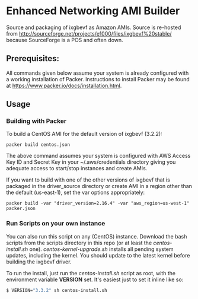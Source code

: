 # Enhanced Networking AMI Builder
Source and packaging of ixgbevf as Amazon AMIs. Source is re-hosted from 
http://sourceforge.net/projects/e1000/files/ixgbevf%20stable/ because SourceForge is a POS and often down.
 
## Prerequisites:
All commands given below assume your system is already configured with a working installation of Packer. Instructions to
install Packer may be found at https://www.packer.io/docs/installation.html.

## Usage
### Building with Packer
To build a CentOS AMI for the default version of ixgbevf (3.2.2):

```
packer build centos.json
```

The above command assumes your system is configured with AWS Access Key ID and Secret Key in your ~/.aws/credentials
directory giving you adequate access to start/stop instances and create AMIs.

If you want to build with one of the other versions of ixgbevf that is packaged in the driver_source directory or create AMI in
a region other than the default (us-east-1), set the var options appropriately:

```
packer build -var "driver_version=2.16.4" -var "aws_region=us-west-1"  packer.json
```

### Run Scripts on your own instance
You can also run this script on any (CentOS) instance. Download the bash scripts from the scripts 
directory in this repo (or at least the *centos-install.sh* one). *centos-kernel-upgrade.sh* installs
all pending system updates, including the kernel. You should update to the latest kernel before 
building the ixgbevf driver.

To run the install, just run the *centos-install.sh* script as root, with the environment variable 
**VERSION** set.
It's easiest just to set it inline like so:

```bash
$ VERSION="3.3.2" sh centos-install.sh
```
